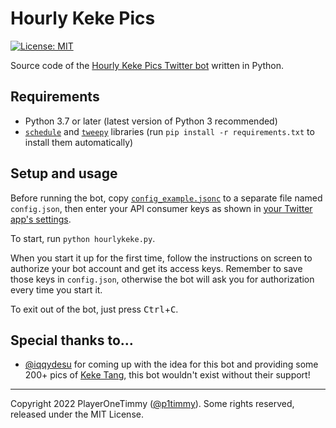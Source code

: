 # Hourly Keke Pics

[![License: MIT](https://img.shields.io/badge/License-MIT-blue.svg)](https://opensource.org/licenses/MIT)

Source code of the [Hourly Keke Pics Twitter bot](https://twitter.com/HourlyKekeBot) written in Python.

## Requirements

- Python 3.7 or later (latest version of Python 3 recommended)
- [`schedule`](https://pypi.python.org/pypi/schedule) and [`tweepy`](https://pypi.python.org/pypi/tweepy) libraries (run `pip install -r requirements.txt` to install them automatically)

## Setup and usage

Before running the bot, copy [`config_example.jsonc`](./config_example.jsonc) to a separate file named `config.json`, then enter your API consumer keys as shown in [your Twitter app's settings](https://developer.twitter.com/en/portal/projects-and-apps).

To start, run `python hourlykeke.py`.

When you start it up for the first time, follow the instructions on screen to authorize your bot account and get its access keys. Remember to save those keys in `config.json`, otherwise the bot will ask you for authorization every time you start it.

To exit out of the bot, just press <kbd>Ctrl</kbd>+<kbd>C</kbd>.

## Special thanks to&hellip;

- [@iqqydesu](https://twitter.com/iqqydesu) for coming up with the idea for this bot and providing some 200+ pics of [Keke Tang](https://love-live.fandom.com/wiki/Keke_Tang), this bot wouldn't exist without their support!

---

Copyright 2022 PlayerOneTimmy ([@p1timmy](https://twitter.com/p1timmy)). Some rights reserved, released under the MIT License.
